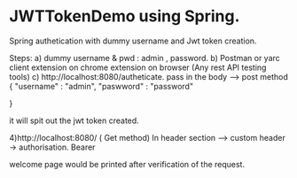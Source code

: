 # JWTTokenDemo using Spring.

Spring authetication with dummy username and Jwt token creation.

Steps:
a)  dummy username & pwd : admin , password.
b) Postman or yarc client extension on chrome extension on browser (Any rest API testing tools)
c) http://localhost:8080/autheticate.  pass in the body --> post method
{
   "username" : "admin",
   "paswword" : "password"

}

it will spit out the jwt token created.

4)http://localhost:8080/ ( Get method)
In header section --> custom header -> authorisation.
Bearer <jwttoken>

welcome page would be printed after verification of the request. 
